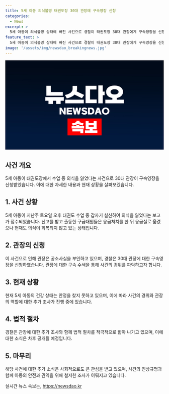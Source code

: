 ```yaml
---
title: 5세 아동 의식불명 태권도장 30대 관장에 구속영장 신청
categories:
  - News
excerpt: >
  5세 아동이 의식불명 상태에 빠진 사건으로 경찰이 태권도장 30대 관장에게 구속영장을 신청했다. 아동학대 의심이 제기되고, 사회적 공분을 샀다. 
feature_text: >
  5세 아동이 의식불명 상태에 빠진 사건으로 경찰이 태권도장 30대 관장에게 구속영장을 신청했다. 아동학대 의심이 제기되고, 사회적 공분을 샀다. 
image: '/assets/img/newsdao_breakingnews.jpg'
---
```


<p><img src="/assets/img/newsdao_breakingnews.jpg" alt="bookingtag 속보" /></p>

<h2>사건 개요</h2>

<p data-ke-size="size16">5세 아동이 태권도장에서 수업 중 의식을 잃었다는 사건으로 30대 관장이 구속영장을 신청받았습니다. 이에 대한 자세한 내용과 현재 상황을 살펴보겠습니다.</p>

<h2>1. 사건 상황</h2>

<p data-ke-size="size16">5세 아동이 지난주 토요일 오후 태권도 수업 중 갑자기 실신하여 의식을 잃었다는 보고가 접수되었습니다. 신고를 받고 출동한 구급대원들은 응급처치를 한 뒤 응급실로 옮겼으나 현재도 의식이 회복되지 않고 있는 상태입니다.</p>

<h2>2. 관장의 신청</h2>

<p data-ke-size="size16">이 사건으로 인해 관장은 공소사실을 부인하고 있으며, 경찰은 30대 관장에 대한 구속영장을 신청하였습니다. 관장에 대한 구속 수색을 통해 사건의 경위를 파악하고자 합니다.</p>

<h2>3. 현재 상황</h2>

<p data-ke-size="size16">현재 5세 아동의 건강 상태는 안정을 찾지 못하고 있으며, 이에 따라 사건의 경위와 관장의 역할에 대한 추가 조사가 진행 중에 있습니다.</p>

<h2>4. 법적 절차</h2>

<p data-ke-size="size16">경찰은 관장에 대한 추가 조사와 함께 법적 절차를 적극적으로 밟아 나가고 있으며, 이에 대한 소식은 차후 공개될 예정입니다.</p>

<h2>5. 마무리</h2>

<p data-ke-size="size16">해당 사건에 대한 추가 소식은 사회적으로도 큰 관심을 받고 있으며, 사건의 진상규명과 함께 아동의 안전과 권익을 위해 철저한 조사가 이뤄지고 있습니다.</p>
실시간 뉴스 속보는, <a href="https://newsdao.kr" rel="dofollow">https://newsdao.kr</a>


